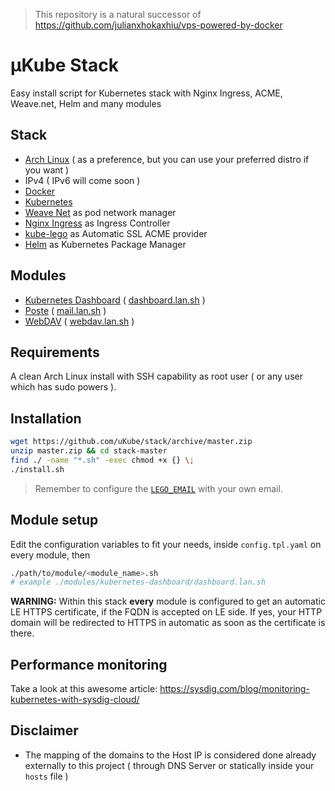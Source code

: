 > This repository is a natural successor of https://github.com/julianxhokaxhiu/vps-powered-by-docker

# µKube Stack

Easy install script for Kubernetes stack with Nginx Ingress, ACME, Weave.net, Helm and many modules

## Stack
- [Arch Linux](https://www.archlinux.org/) ( as a preference, but you can use your preferred distro if you want )
- IPv4 ( IPv6 will come soon )
- [Docker](https://www.docker.com/)
- [Kubernetes](https://kubernetes.io/)
- [Weave Net](https://www.weave.works/docs/net/latest/kube-addon/) as pod network manager
- [Nginx Ingress](https://github.com/kubernetes/ingress-nginx) as Ingress Controller
- [kube-lego](https://github.com/jetstack/kube-lego) as Automatic SSL ACME provider
- [Helm](https://helm.sh/) as Kubernetes Package Manager

## Modules
- [Kubernetes Dashboard](https://github.com/kubernetes/dashboard) ( [dashboard.lan.sh](modules/kubernetes-dashboard/dashboard.lan.sh) )
- [Poste](https://poste.io) ( [mail.lan.sh](modules/mail-server/mail.lan.sh) )
- [WebDAV](https://hub.docker.com/r/idelsink/webdav/) ( [webdav.lan.sh](modules/webdav/webdav.lan.sh) )

## Requirements
A clean Arch Linux install with SSH capability as root user ( or any user which has sudo powers ).

## Installation
```bash
wget https://github.com/uKube/stack/archive/master.zip
unzip master.zip && cd stack-master
find ./ -name "*.sh" -exec chmod +x {} \;
./install.sh
```
> Remember to configure the [`LEGO_EMAIL`](configs/stable/kube-lego.tpl.yaml#L8) with your own email.

## Module setup
Edit the configuration variables to fit your needs, inside `config.tpl.yaml` on every module, then
```bash
./path/to/module/<module_name>.sh
# example ./modules/kubernetes-dashboard/dashboard.lan.sh
```

**WARNING:** Within this stack **every** module is configured to get an automatic LE HTTPS certificate, if the FQDN is accepted on LE side. If yes, your HTTP domain will be redirected to HTTPS in automatic as soon as the certificate is there.

## Performance monitoring

Take a look at this awesome article: https://sysdig.com/blog/monitoring-kubernetes-with-sysdig-cloud/

## Disclaimer
- The mapping of the domains to the Host IP is considered done already externally to this project ( through DNS Server or statically inside your `hosts` file )

